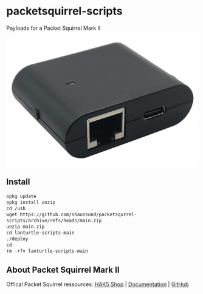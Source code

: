 # packetsquirrel-scripts

Payloads for a Packet Squirrel Mark II

![LAN Turtle](psm2.png "Packet Squirrel Mark II")

## Install

```
opkg update
opkg install unzip
cd /usb
wget https://github.com/shaunsund/packetsqurrel-scripts/archive/refs/heads/main.zip
unzip main.zip
cd lanturtle-scripts-main
./deploy
cd
rm -rfv lanturtle-scripts-main
```

## About Packet Squirrel Mark II

Offical Packet Squirrel ressources:
 [HAK5 Shop](https://hak5.org/products/packet-squirrel-mark-ii) | [Documentation](https://docs.hak5.org/packet-squirrel-mark-ii/) | [GitHub](https://github.com/hak5/packetsquirrel-payloads)
